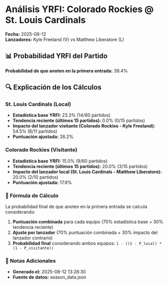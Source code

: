 # Análisis YRFI: Colorado Rockies @ St. Louis Cardinals

**Fecha:** 2025-08-12  
**Lanzadores:** Kyle Freeland (V) vs Matthew Liberatore (L)

## 📊 Probabilidad YRFI del Partido

**Probabilidad de que anoten en la primera entrada:** 39.4%

## 🔍 Explicación de los Cálculos

### St. Louis Cardinals (Local)
- **Estadística base YRFI:** 23.3% (14/60 partidos)
- **Tendencia reciente (últimos 15 partidos):** 0.0% (0/15 partidos)
- **Impacto del lanzador visitante (Colorado Rockies - Kyle Freeland):** 54.5% (6/11 partidos)
- **Puntuación ajustada:** 26.2%

### Colorado Rockies (Visitante)
- **Estadística base YRFI:** 15.0% (9/60 partidos)
- **Tendencia reciente (últimos 15 partidos):** 20.0% (3/15 partidos)
- **Impacto del lanzador local (St. Louis Cardinals - Matthew Liberatore):** 20.0% (2/10 partidos)
- **Puntuación ajustada:** 17.9%

### 📝 Fórmula de Cálculo

La probabilidad final de que anoten en la primera entrada se calcula considerando:
1. **Puntuación combinada** para cada equipo (70% estadística base + 30% tendencia reciente)
2. **Ajuste por lanzador** (70% puntuación combinada + 30% impacto del lanzador contrario)
3. **Probabilidad final** considerando ambos equipos: `1 - ((1 - P_local) * (1 - P_visitante))`

### 📌 Notas Adicionales

- **Generado el:** 2025-08-12 13:28:30
- **Fuente de datos:** season_data.json
